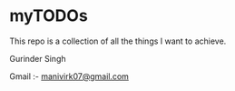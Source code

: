 # myTODOs

This repo is a collection of all the things I want to achieve.

Gurinder Singh

Gmail :- manivirk07@gmail.com
